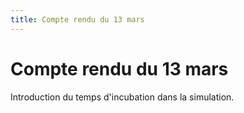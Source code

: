 ```yaml
---
title: Compte rendu du 13 mars
---
```


# Compte rendu du 13 mars

Introduction du temps d'incubation dans la simulation.
